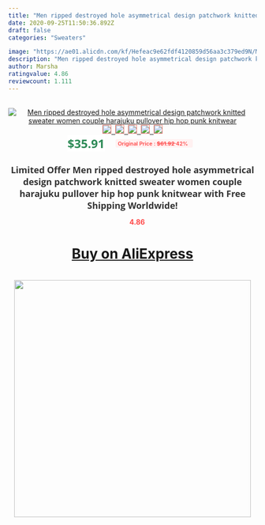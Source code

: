 ```yaml
---
title: "Men ripped destroyed hole asymmetrical design patchwork knitted sweater women couple harajuku pullover hip hop punk knitwear"
date: 2020-09-25T11:50:36.892Z
draft: false
categories: "Sweaters"

image: "https://ae01.alicdn.com/kf/Hefeac9e62fdf4120859d56aa3c379ed9N/Men-ripped-destroyed-hole-asymmetrical-design-patchwork-knitted-sweater-women-couple-harajuku-pullover-hip-hop-punk.jpg"
description: "Men ripped destroyed hole asymmetrical design patchwork knitted sweater women couple harajuku pullover hip hop punk knitwear"
author: Marsha
ratingvalue: 4.86
reviewcount: 1.111
---
```

<br>
<div style="text-align: center;">
<a href="https://s.click.aliexpress.com/e/_AdtCrx" target="_blank" rel="nofollow noopener noreferrer"><img alt="Men ripped destroyed hole asymmetrical design patchwork knitted sweater women couple harajuku pullover hip hop punk knitwear" class="magnifier-image" src="https://ae01.alicdn.com/kf/Hefeac9e62fdf4120859d56aa3c379ed9N/Men-ripped-destroyed-hole-asymmetrical-design-patchwork-knitted-sweater-women-couple-harajuku-pullover-hip-hop-punk.jpg_640x640.jpg">
<br>
<img style="border:1px solid salmon" src="https://ae01.alicdn.com/kf/Hefeac9e62fdf4120859d56aa3c379ed9N/Men-ripped-destroyed-hole-asymmetrical-design-patchwork-knitted-sweater-women-couple-harajuku-pullover-hip-hop-punk.jpg_120x120.jpg">&nbsp;&nbsp;<img style="border:1px solid salmon" src="https://ae01.alicdn.com/kf/Hcd37d3349f534fc79fcead3ea7da81a39/Men-ripped-destroyed-hole-asymmetrical-design-patchwork-knitted-sweater-women-couple-harajuku-pullover-hip-hop-punk.jpg_120x120.jpg">&nbsp;&nbsp;<img style="border:1px solid salmon" src="https://ae01.alicdn.com/kf/H0ee3eac5161541b08eb76eab82712a18O/Men-ripped-destroyed-hole-asymmetrical-design-patchwork-knitted-sweater-women-couple-harajuku-pullover-hip-hop-punk.jpg_120x120.jpg">&nbsp;&nbsp;<img style="border:1px solid salmon" src="https://ae01.alicdn.com/kf/H01c7b9e567ff4662befebc7616a1a06bt/Men-ripped-destroyed-hole-asymmetrical-design-patchwork-knitted-sweater-women-couple-harajuku-pullover-hip-hop-punk.jpg_120x120.jpg">&nbsp;&nbsp;<img style="border:1px solid salmon" src="https://ae01.alicdn.com/kf/Hf5573c463ec64ed3b5e948f820105597f/Men-ripped-destroyed-hole-asymmetrical-design-patchwork-knitted-sweater-women-couple-harajuku-pullover-hip-hop-punk.jpg_120x120.jpg"></a></div><br0>
<div style="text-align: center;"><span style="background-color: white; border: 0px; box-sizing: border-box; color: seagreen; display: inline-block; font-family: &quot;open sans&quot; , &quot;arial&quot; , &quot;helvetica&quot; , sans-serif , &quot;heiti&quot;; font-size: 24px; font-stretch: inherit; font-weight: 700; line-height: inherit; margin: 0px 10px 0px 0px; padding: 0px; vertical-align: middle;">$35.91 </span>
<span style="background: rgb(255 , 241 , 241); border-radius: 3px; border: 0px; box-sizing: border-box; color: #ff4747; display: inline-block; font-family: inherit; font-size: 12px; font-stretch: inherit; font-style: inherit; font-variant: inherit; font-weight: 600; line-height: inherit; margin: 0px; padding: 2px 5px; transform: scale(0.9); vertical-align: middle;">Original Price : <b style="text-decoration: line-through;">$61.92 </b> 42%&nbsp;&nbsp;</span></div>
<h1 style="color: #333333; display: inline-block; font-family: &quot;open sans&quot; , &quot;arial&quot; , &quot;helvetica&quot; , sans-serif , &quot;heiti&quot;; font-size: 18px; font-stretch: inherit; font-weight: 700; text-align: center;">Limited Offer Men ripped destroyed hole asymmetrical design patchwork knitted sweater women couple harajuku pullover hip hop punk knitwear with Free Shipping Worldwide!</h1>
<div style="color: #ff4747; text-align: center;">
<img src="https://4.bp.blogspot.com/-M0ZcTcb-5uY/XleCXlxnR4I/AAAAAAAAAEc/OrjgMkXV1oMQFaCRZj5HQwOCBcu3w1FegCPcBGAYYCw/s1600/star.png" style="height: 15px;">&nbsp;<b>4.86</b></div>
<div class="button_cont" align="center"><a class="buynow_a" href="https://s.click.aliexpress.com/e/_AdtCrx" target="_blank" rel="nofollow noopener noreferrer"><H1>Buy on AliExpress</H1></a></div><br>
<div class="separator" style="clear: both; text-align: center;">
<img src="https://lh3.googleusercontent.com/-pTy5HemUv9M/XlePHvY0dAI/AAAAAAAAAE4/0nX5iRUoIWY8eMW9Dpxeirr157OZliDIgCLcBGAsYHQ/s1600/badge.gif" width="480">
</div>
